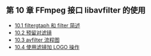 ## 第 10 章 FFmpeg 接口 libavfilter 的使用

- [10.1 filtergtaph 和 filter 简述]()
- [10.2 预留对滤镜]()
- [10.3 avfilter 流程图]()
- [10.4 使用滤镜加 LOGO 操作]()